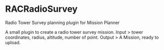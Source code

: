 # RACRadioSurvey
Radio Tower Survey planning plugin for Mission Planner

A small plugin to create a radio tower survey mission. 
Input > tower coordinates, radius, altitude, number of point.
Output > A Mission, ready to upload.
